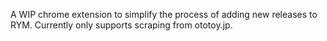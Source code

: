 A WIP chrome extension to simplify the process of adding new releases to RYM. 
Currently only supports scraping from ototoy.jp.
